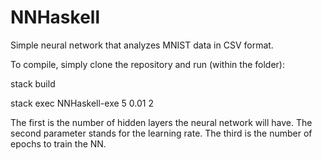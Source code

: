 # NNHaskell

Simple neural network that analyzes MNIST data in CSV format.

To compile, simply clone the repository and run (within the folder):

stack build

stack exec NNHaskell-exe 5 0.01 2

The first is the number of hidden layers the neural network will have. The second
parameter stands for the learning rate. The third is the number of epochs to
train the NN.